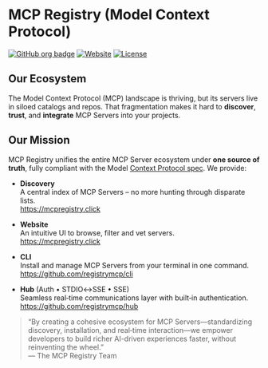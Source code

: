 # MCP Registry (Model Context Protocol)

[![GitHub org badge](https://img.shields.io/badge/organization-registrymcp-blue)](https://github.com/registrymcp) [![Website](https://img.shields.io/badge/website-registrymcp.click-9cf)](https://registrymcp.click) [![License](https://img.shields.io/badge/license-Apache%202.0-lightgrey)](LICENSE)

## Our Ecosystem
The Model Context Protocol (MCP) landscape is thriving, but its servers live in siloed catalogs and repos. That fragmentation makes it hard to **discover**, **trust**, and **integrate** MCP Servers into your projects.

## Our Mission
MCP Registry unifies the entire MCP Server ecosystem under **one source of truth**, fully compliant with the Model [Context Protocol spec](https://modelcontextprotocol.io/introduction). We provide:

- **Discovery**  
  A central index of MCP Servers – no more hunting through disparate lists.  
  https://mcpregistry.click

- **Website**  
  An intuitive UI to browse, filter and vet servers.  
  https://mcpregistry.click

- **CLI**  
  Install and manage MCP Servers from your terminal in one command.  
  https://github.com/registrymcp/cli

- **Hub** (Auth • STDIO↔SSE • SSE)  
  Seamless real‑time communications layer with built‑in authentication.  
  https://github.com/registrymcp/hub

> “By creating a cohesive ecosystem for MCP Servers—standardizing discovery, installation, and real‑time interaction—we empower developers to build richer AI-driven experiences faster, without reinventing the wheel.”  
> — The MCP Registry Team
